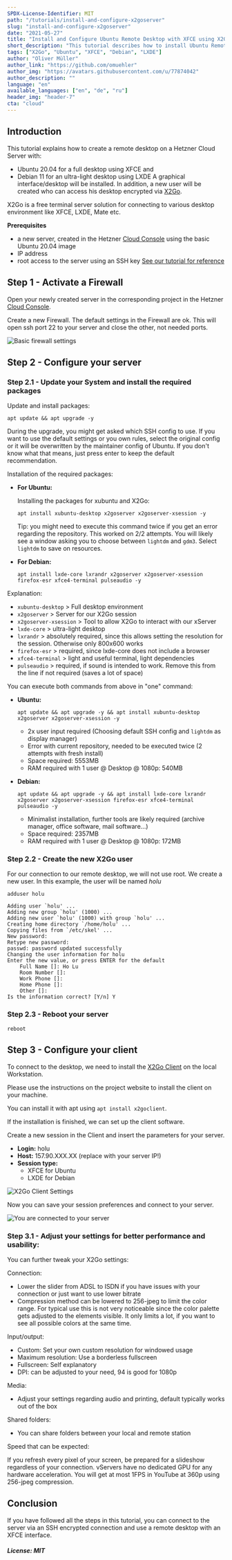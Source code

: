 ```yaml
---
SPDX-License-Identifier: MIT
path: "/tutorials/install-and-configure-x2goserver"
slug: "install-and-configure-x2goserver"
date: "2021-05-27"
title: "Install and Configure Ubuntu Remote Desktop with XFCE using X2Go"
short_description: "This tutorial describes how to install Ubuntu Remote Desktop with X2Go-Server on Hetzner Cloud with XFCE"
tags: ["X2Go", "Ubuntu", "XFCE", "Debian", "LXDE"]
author: "Oliver Müller"
author_link: "https://github.com/omuehler"
author_img: "https://avatars.githubusercontent.com/u/77874042"
author_description: ""
language: "en"
available_languages: ["en", "de", "ru"]
header_img: "header-7"
cta: "cloud"
---
```


## Introduction

This tutorial explains how to create a remote desktop on a Hetzner Cloud Server with:
- Ubuntu 20.04 for a full desktop using XFCE and
- Debian 11 for an ultra-light desktop using LXDE
A graphical interface/desktop will be installed. In addition, a new user will be created who can access his desktop encrypted via [X2Go](https://wiki.x2go.org/doku.php).

X2Go is a free terminal server solution for connecting to various desktop environment like XFCE, LXDE, Mate etc.

**Prerequisites**

 - a new server, created in the Hetzner [Cloud Console](https://console.hetzner.cloud/) using the basic Ubuntu 20.04 image
 - IP address
 - root access to the server using an SSH key [See our tutorial for reference](https://community.hetzner.com/tutorials/add-ssh-key-to-your-hetzner-cloud)

## Step 1 - Activate a Firewall

Open your newly created server in the corresponding project in the Hetzner [Cloud Console](https://console.hetzner.cloud/).

Create a new Firewall. The default settings in the Firewall are ok. This will open ssh port 22 to your server and close the other, not needed ports.

![Basic firewall settings](images/firewall.png)

## Step 2 - Configure your server

### Step 2.1 - Update your System and install the required packages

Update and install packages:

```
apt update && apt upgrade -y
```

During the upgrade, you might get asked which SSH config to use. If you want to use the default settings or you own rules, select the original config or it will be overwritten by the maintainer config of Ubuntu. If you don't know what that means, just press enter to keep the default recommendation.

Installation of the required packages:

- **For Ubuntu:**
  
  Installing the packages for xubuntu and X2Go:
  
  ```
  apt install xubuntu-desktop x2goserver x2goserver-xsession -y
  ```

  Tip: you might need to execute this command twice if you get an error regarding the repository. This worked on 2/2 attempts.
  You will likely see a window asking you to choose between `lightdm` and `gdm3`. Select `lightdm` to save on resources.

- **For Debian:**
  
  ```
  apt install lxde-core lxrandr x2goserver x2goserver-xsession firefox-esr xfce4-terminal pulseaudio -y
  ```

Explanation:

- `xubuntu-desktop` > Full desktop environment
- `x2goserver` > Server for our X2Go session
- `x2goserver-xsession` > Tool to allow X2Go to interact with our xServer
- `lxde-core` > ultra-light desktop
- `lxrandr` > absolutely required, since this allows setting the resolution for the session. Otherwise only 800x600 works
- `firefox-esr` > required, since lxde-core does not include a browser
- `xfce4-terminal` > light and useful terminal, light dependencies
- `pulseaudio` > required, if sound is intended to work. Remove this from the line if not required (saves a lot of space)

You can execute both commands from above in "one" command:

- **Ubuntu:**
  
  ```
  apt update && apt upgrade -y && apt install xubuntu-desktop x2goserver x2goserver-xsession -y
  ```

  - 2x user input required (Choosing default SSH config and `lightdm` as display manager)
  - Error with current repository, needed to be executed twice (2 attempts with fresh install)
  - Space required: 5553MB
  - RAM required with 1 user @ Desktop @ 1080p: 540MB

- **Debian:**
  
  ```
  apt update && apt upgrade -y && apt install lxde-core lxrandr x2goserver x2goserver-xsession firefox-esr xfce4-terminal pulseaudio -y
  ```

  - Minimalist installation, further tools are likely required (archive manager, office software, mail software...)
  - Space required: 2357MB
  - RAM required with 1 user @ Desktop @ 1080p: 172MB

### Step 2.2 - Create the new X2Go user

For our connection to our remote desktop, we will not use root. We create a new user. In this example, the user will be named _holu_

```
adduser holu
```

```Shell
Adding user `holu' ...
Adding new group `holu' (1000) ...
Adding new user `holu' (1000) with group `holu' ...
Creating home directory `/home/holu' ...
Copying files from `/etc/skel' ...
New password: 
Retype new password: 
passwd: password updated successfully
Changing the user information for holu
Enter the new value, or press ENTER for the default
	Full Name []: Ho Lu       
	Room Number []:  
	Work Phone []: 
	Home Phone []: 
	Other []: 
Is the information correct? [Y/n] Y
```

### Step 2.3 - Reboot your server

```
reboot
```

## Step 3 - Configure your client

To connect to the desktop, we need to install the [X2Go Client](https://wiki.x2go.org/doku.php/doc:installation:x2goclient) on the local Workstation.

Please use the instructions on the project website to install the client on your machine.

You can install it with apt using `apt install x2goclient`.

If the installation is finished, we can set up the client software.

Create a new session in the Client and insert the parameters for your server.

 - **Login:** holu
 - **Host:** 157.90.XXX.XX (replace with your server IP!)
 - **Session type:**
   - XFCE for Ubuntu
   - LXDE for Debian

![X2Go Client Settings](images/x2go-client.png)

Now you can save your session preferences and connect to your server.

![You are connected to your server](images/connection.png)

### Step 3.1 - Adjust your settings for better performance and usability:

You can further tweak your X2Go settings:

Connection:

- Lower the slider from ADSL to ISDN if you have issues with your connection or just want to use lower bitrate
- Compression method can be lowered to 256-jpeg to limit the color range. For typical use this is not very noticeable since the color palette gets adjusted to the elements visible. It only limits a lot, if you want to see all possible colors at the same time.

Input/output:

- Custom: Set your own custom resolution for windowed usage
- Maximum resolution: Use a borderless fullscreen
- Fullscreen: Self explanatory
- DPI: can be adjusted to your need, 94 is good for 1080p 

Media:

- Adjust your settings regarding audio and printing, default typically works out of the box

Shared folders:

- You can share folders between your local and remote station

Speed that can be expected:

If you refresh every pixel of your screen, be prepared for a slideshow regardless of your connection. vServers have no dedicated GPU for any hardware acceleration. You will get at most 1FPS in YouTube at 360p using 256-jpeg compression.

## Conclusion

If you have followed all the steps in this tutorial, you can connect to the server via an SSH encrypted connection and use a remote desktop with an XFCE interface.

##### License: MIT

<!--

Contributor's Certificate of Origin

By making a contribution to this project, I certify that:

(a) The contribution was created in whole or in part by me and I have
    the right to submit it under the license indicated in the file; or

(b) The contribution is based upon previous work that, to the best of my
    knowledge, is covered under an appropriate license and I have the
    right under that license to submit that work with modifications,
    whether created in whole or in part by me, under the same license
    (unless I am permitted to submit under a different license), as
    indicated in the file; or

(c) The contribution was provided directly to me by some other person
    who certified (a), (b) or (c) and I have not modified it.

(d) I understand and agree that this project and the contribution are
    public and that a record of the contribution (including all personal
    information I submit with it, including my sign-off) is maintained
    indefinitely and may be redistributed consistent with this project
    or the license(s) involved.

Signed-off-by: Oliver Müller, oliver.mueller@hetzner.com

-->
